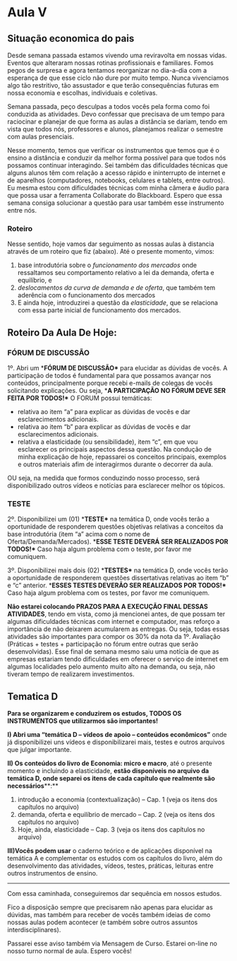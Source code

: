 # Aula V

## Situação economica do pais

Desde semana passada estamos vivendo uma reviravolta em nossas vidas. Eventos que alteraram nossas rotinas profissionais e familiares. Fomos pegos de surpresa e agora tentamos reorganizar no dia-a-dia com a esperança de que esse ciclo não dure por muito tempo. Nunca vivenciamos algo tão restritivo, tão assustador e que terão consequências futuras em nossa economia e escolhas, individuais e coletivas.

Semana passada, peço desculpas a todos vocês pela forma como foi conduzida as atividades. Devo confessar que precisava de um tempo para raciocinar e planejar de que forma as aulas a distância se dariam, tendo em vista que todos nós, professores e alunos, planejamos realizar o semestre com aulas presenciais.  

Nesse momento, temos que verificar os instrumentos que temos que é o ensino a distância e conduzir da melhor forma possível para que todos nós possamos continuar interagindo. Sei também das dificuldades técnicas que alguns alunos têm com relação a acesso rápido e ininterrupto de internet e de aparelhos (computadores, notebooks, celulares e tablets, entre outros). Eu mesma estou com dificuldades técnicas com minha câmera e áudio para que possa usar a ferramenta Collaborate do Blackboard. Espero que essa semana consiga solucionar a questão para usar também esse instrumento entre nós. 

### Roteiro

Nesse sentido, hoje vamos dar seguimento as nossas aulas à distancia através de um roteiro que fiz (abaixo). Até o presente momento, vimos:

1. base introdutória sobre o *funcionamento dos mercados* onde ressaltamos seu comportamento relativo a lei da demanda, oferta e equilíbrio, e
2.  *deslocamentos da curva de demanda e de oferta*, que também tem aderência com o funcionamento dos mercados
3. E ainda hoje, introduzirei a questão da *elasticidade*, que se relaciona com essa parte inicial de funcionamento dos mercados.

 

## Roteiro Da Aula De Hoje:

### FÓRUM DE DISCUSSÃO

1º. Abri um ***FÓRUM DE DISCUSSÃO\*** para elucidar as dúvidas de vocês. A participação de todos é fundamental para que possamos avançar nos conteúdos, principalmente porque recebi e-mails de colegas de vocês solicitando explicações. Ou seja, ***A PARTICIPAÇÃO NO FÓRUM DEVE SER FEITA POR TODOS!\*** O FORUM possui temáticas:

- relativa ao item “a” para explicar as dúvidas de vocês e dar esclarecimentos adicionais.
- relativa ao item “b” para explicar as dúvidas de vocês e dar esclarecimentos adicionais.
- relativa a elasticidade (ou sensibilidade), item “c”, em que vou esclarecer os principais aspectos dessa questão. Na condução de minha explicação de hoje, repassarei os conceitos principais, exemplos e outros materiais afim de interagirmos durante o decorrer da aula.

 

OU seja, na medida que formos conduzindo nosso processo, será disponibilizado outros vídeos e notícias para esclarecer melhor os tópicos.

### TESTE

2º. Disponibilizei um (01) ***TESTE\*** na temática D, onde vocês terão a oportunidade de responderem questões objetivas relativas a conceitos da base introdutória (item “a” acima com o nome de Oferta/Demanda/Mercados). ***ESSE TESTE DEVERÁ SER REALIZADOS POR TODOS!\*** Caso haja algum problema com o teste, por favor me comuniquem.

 

3º. Disponibilizei mais dois (02) ***TESTES\*** na temática D, onde vocês terão a oportunidade de responderem questões dissertativas relativas ao item “b” e “c” anterior. ***ESSES TESTES DEVERÃO SER REALIZADOS POR TODOS!\*** Caso haja algum problema com os testes, por favor me comuniquem.

 

**Não estarei colocando PRAZOS PARA A EXECUÇÃO FINAL DESSAS ATIVIDADES**, tendo em vista, como já mencionei antes, de que possam ter algumas dificuldades técnicas com internet e computador, mas reforço a importância de não deixarem acumularem as entregas. Ou seja, todas essas atividades são importantes para compor os 30% da nota da 1º. Avaliação (Práticas + testes + participação no fórum entre outras que serão desenvolvidas). Esse final de semana mesmo saiu uma notícia de que as empresas estariam tendo dificuldades em oferecer o serviço de internet em algumas localidades pelo aumento muito alto na demanda, ou seja, não tiveram tempo de realizarem investimentos.

## Tematica D

**Para se organizarem e conduzirem os estudos, TODOS OS INSTRUMENTOS que utilizarmos são importantes!**

**I) Abri uma “temática D – vídeos de apoio – conteúdos econômicos”** onde já disponibilizei uns vídeos e disponibilizarei mais, testes e outros arquivos que julgar importante.

**II) Os conteúdos do livro de Economia: micro e macro**, até o presente momento e incluindo a elasticidade, **estão disponíveis no arquivo da temática D, onde separei os itens de cada capítulo que realmente são necessários****:**

1. introdução a economia (contextualização) – Cap. 1 (veja os itens dos capítulos no arquivo)
2. demanda, oferta e equilíbrio de mercado – Cap. 2 (veja os itens dos capítulos no arquivo) 
3. Hoje, ainda, elasticidade – Cap. 3 (veja os itens dos capítulos no arquivo)  

**III)Vocês podem usar** o caderno teórico e de aplicações disponível na temática A e complementar os estudos com os capítulos do livro, além do desenvolvimento das atividades, vídeos, testes, práticas, leituras entre outros instrumentos de ensino.

---------------------------------

Com essa caminhada, conseguiremos dar sequência em nossos estudos.

Fico a disposição sempre que precisarem não apenas para elucidar as dúvidas, mas também para receber de vocês também ideias de como nossas aulas podem acontecer (e também sobre outros assuntos interdisciplinares). 

Passarei esse aviso também via Mensagem de Curso. Estarei on-line no nosso turno normal de aula. Espero vocês!